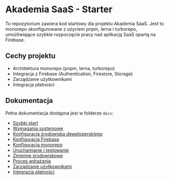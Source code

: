 # Akademia SaaS - Starter

To repozytorium zawiera kod startowy dla projektu Akademia SaaS. Jest to monorepo skonfigurowane z użyciem pnpm, lerna i turborepo, umożliwiające szybkie rozpoczęcie pracy nad aplikacją SaaS opartą na Firebase.

## Cechy projektu

- Architektura monorepo (pnpm, lerna, turborepo)
- Integracja z Firebase (Authentication, Firestore, Storage)
- Zarządzanie użytkownikami
- Integracja płatności

## Dokumentacja

Pełna dokumentacja dostępna jest w folderze `docs`:

- [Szybki start](docs/00-quick-start.md) 
- [Wymagania systemowe](docs/01-system-requirements.md)
- [Konfiguracja środowiska deweloperskiego](docs/02-dev-environment-setup.md)
- [Konfiguracja Firebase](docs/03-firebase-configuration.md)
- [Konfiguracja monorepo](docs/04-monorepo-setup.md)
- [Uruchamianie i testowanie](docs/05-running-and-testing.md)
- [Zmienne środowiskowe](docs/06-environment-variables.md)
- [Proces wdrażania](docs/07-deployment-process.md)
- [Zarządzanie użytkownikami](docs/08-user-management.md)
- [Integracja płatności](docs/09-payment-integration.md)
